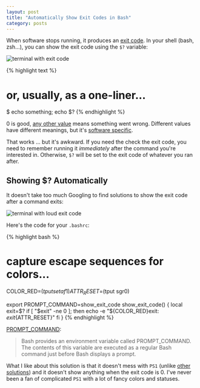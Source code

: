 ```yaml
---
layout: post
title: "Automatically Show Exit Codes in Bash"
category: posts
---
```


When software stops running, it produces an [exit code](https://en.wikipedia.org/wiki/Exit_status). In your shell (bash, zsh...),
you can show the exit code using the `$?` variable:

![terminal with exit code]({{site.url}}/assets/exit-code-bash/terminal-with-exit-code.png)

{% highlight text %}
# or, usually, as a one-liner...

$ echo something; echo $?
{% endhighlight %}

0 is good, [any other value](https://www.tldp.org/LDP/abs/html/exit-status.html) means something went
wrong. Different values have different meanings, but it's [software specific](https://stackoverflow.com/questions/1101957/are-there-any-standard-exit-status-codes-in-linux).

That works ... but it's awkward. If you need the check the exit code, you need
to remember running it _immediately_ after the command you're interested in.
Otherwise, `$?` will be set to the exit code of whatever you ran after.


## Showing $? Automatically

It doesn't take too much Googling to find solutions to show the exit code after a command exits:

![terminal with loud exit code]({{site.url}}/assets/exit-code-bash/terminal-with-loud-exit-code.png)

Here's the code for your `.bashrc`:

{% highlight bash %}
# capture escape sequences for colors...
COLOR_RED=$(tput setaf 1)
ATTR_RESET=$(tput sgr0)

export PROMPT_COMMAND=show_exit_code
show_exit_code() {
  local exit=$?
  if [ "$exit" -ne 0 ]; then
    echo -e "${COLOR_RED}exit: ${exit}${ATTR_RESET}"
  fi
}
{% endhighlight %}

[PROMPT_COMMAND](http://tldp.org/HOWTO/Bash-Prompt-HOWTO/x264.html):

> Bash provides an environment variable called PROMPT_COMMAND.
> The contents of this variable are executed as a regular Bash command just before Bash displays a prompt.

What I like about this solution is that it doesn't mess with `PS1` (unlike
[other](https://gist.github.com/weibeld/f3b6e6187029924a9b3d)
[solutions](https://stackoverflow.com/questions/16715103/bash-prompt-with-last-exit-code))
and it doesn't show anything when the exit code is 0. I've never been a fan of
complicated `PS1` with a lot of fancy colors and statuses.

